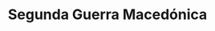 ﻿---
title: "Segunda Guerra Macedónica"
permalink: periodes_53.html
layout: periode
dataInici: -200
dataFi: -197
sidebar: periodes
pares:
  - 51:
    title: "Guerras Macedónicas"
    dataInici: "(-214)"
    dataFi: "(-148)"

fills:
  - 548:
    title: "Batalla de Quíos"
    dataInici: "(-201)"

  - 182:
    title: "Batalla de Cinoscéfalas"
    dataInici: "(-197)"

jocsPrincipals:
jocsEscenaris:
jocsEpoca:
jocsEpocaEscenaris:
---
